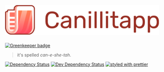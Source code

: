 
# [![Canillitapp](https://github.com/Canillitapp/headlines-api/blob/master/readme-assets/canillitapp_readme_header.png)](https://github.com/Canillitapp)

[![Greenkeeper badge](https://badges.greenkeeper.io/Canillitapp/headlines-react.svg)](https://greenkeeper.io/)

> it's spelled *can-e-she-tah*.

[![Dependency Status](https://david-dm.org/Canillitapp/headlines-react.svg)](https://david-dm.org/Canillitapp/headlines-react)
[![Dev Dependency Status](https://david-dm.org/Canillitapp/headlines-react/dev-status.svg)](https://david-dm.org/Canillitapp/headlines-react/?type=dev)
[![styled with prettier](https://img.shields.io/badge/styled_with-prettier-ff69b4.svg)](https://github.com/prettier/prettier)